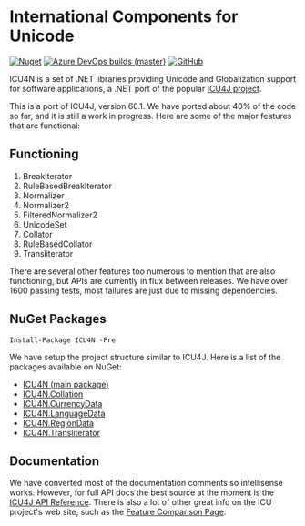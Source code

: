 International Components for Unicode 
=========

[![Nuget](https://img.shields.io/nuget/dt/ICU4N)](https://www.nuget.org/packages/ICU4N)
[![Azure DevOps builds (master)](https://img.shields.io/azure-devops/build/ICU4N/44041e22-bd88-42a2-ad29-ee6859a5010e/1/master)](https://dev.azure.com/ICU4N/ICU4N/_build?definitionId=1&_a=summary)
[![GitHub](https://img.shields.io/github/license/NightOwl888/ICU4N)](https://github.com/NightOwl888/ICU4N/blob/master/LICENSE.txt)

ICU4N is a set of .NET libraries providing Unicode and Globalization support for software applications, a .NET port of the popular [ICU4J project](http://site.icu-project.org).

This is a port of ICU4J, version 60.1. We have ported about 40% of the code so far, and it is still a work in progress. Here are some of the major features that are functional:

## Functioning

1. BreakIterator
2. RuleBasedBreakIterator
2. Normalizer
3. Normalizer2
4. FilteredNormalizer2
5. UnicodeSet
6. Collator
7. RuleBasedCollator
8. Transliterator


There are several other features too numerous to mention that are also functioning, but APIs are currently in flux between releases. We have over 1600 passing tests, most failures are just due to missing dependencies.


## NuGet Packages

```
Install-Package ICU4N -Pre
```

We have setup the project structure similar to ICU4J. Here is a list of the packages available on NuGet:

- [ICU4N (main package)](https://www.nuget.org/packages/ICU4N/)
- [ICU4N.Collation](https://www.nuget.org/packages/ICU4N.Collation/)
- [ICU4N.CurrencyData](https://www.nuget.org/packages/ICU4N.CurrencyData/)
- [ICU4N.LanguageData](https://www.nuget.org/packages/ICU4N.LanguageData/)
- [ICU4N.RegionData](https://www.nuget.org/packages/ICU4N.RegionData/)
- [ICU4N.Transliterator](https://www.nuget.org/packages/ICU4N.Transliterator/)

## Documentation

We have converted most of the documentation comments so intellisense works. However, for full API docs the best source at the moment is the [ICU4J API Reference](http://icu-project.org/apiref/icu4j/). There is also a lot of other great info on the ICU project's web site, such as the [Feature Comparison Page](http://site.icu-project.org/charts/comparison).